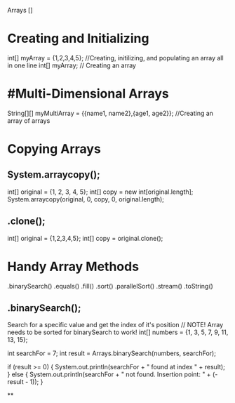 Arrays [] 

# Creating and Initializing
int[] myArray = {1,2,3,4,5}; //Creating, initilizing, and populating an array all in one line
int[] myArray; // Creating an array

# #Multi-Dimensional Arrays
String[][] myMultiArray = {{name1, name2},{age1, age2}}; //Creating an array of arrays

# Copying Arrays
## System.arraycopy();
int[] original = {1, 2, 3, 4, 5};
int[] copy = new int[original.length];
System.arraycopy(original, 0, copy, 0, original.length);

## .clone(); 
int[] original = {1,2,3,4,5};
int[] copy = original.clone(); 

# Handy Array Methods
.binarySearch()
.equals()
.fill()
.sort()
.parallelSort()
.stream()
.toString()

## .binarySearch(); 
Search for a specific value and get the index of it's position // NOTE! Array needs to be sorted for binarySearch to work! 
int[] numbers = {1, 3, 5, 7, 9, 11, 13, 15};

  int searchFor = 7;
  int result = Arrays.binarySearch(numbers, searchFor);

  if (result >= 0) {
      System.out.println(searchFor + " found at index " + result);
  } else {
      System.out.println(searchFor + " not found. Insertion point: " + (-result - 1));
  }

** 
